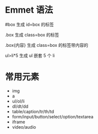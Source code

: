 # Emmet 语法

#box 生成 id=box 的标签

.box 生成 class=box 的标签

.box{内容} 生成 class=box 的标签带内容的

ul>li\*5 生成 ul 嵌套 5 个 li

# 常用元素

- img
- a
- ul/ol/li
- dl/dt/dd
- table/caption/tr/th/td
- form/input/button/select/option/textarea
- iframe
- video/audio
